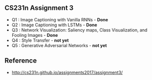 ## CS231n Assignment 3
* Q1 : Image Captioning with Vanilla RNNs - **Done**
* Q2 : Image Captioning with LSTMs - **Done**
* Q3 : Network Visualization: Saliency maps, Class Visualization, and Fooling Images - **Done**
* Q4 : Style Transfer - **not yet**
* Q5 : Generative Adversarial Networks - **not yet**

## Reference
* http://cs231n.github.io/assignments2017/assignment3/